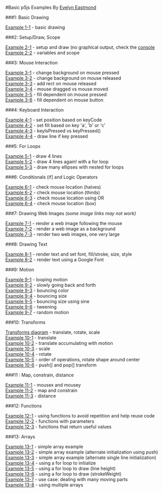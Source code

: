 #Basic p5js Examples
By [Evelyn Eastmond](http://www.evelyneastmond.com/)

###1: Basic Drawing

[Example 1-1](http://codepen.io/evhan55/pen/myqjoy?editors=001) - basic drawing  

###2: Setup/Draw, Scope

[Example 2-1](http://codepen.io/evhan55/pen/bNYjPg?editors=001) - setup and draw (no graphical output, check   the [console](https://developer.chrome.com/devtools/docs/console)  
[Example 2-2](http://codepen.io/evhan55/pen/azVjgQ?editors=001) - variables and scope  


###3: Mouse Interaction

[Example 3-1](http://codepen.io/evhan55/pen/JoOaPz?editors=001) - change background on mouse pressed   
[Example 3-2](http://codepen.io/evhan55/pen/vEWzYE?editors=001) - change background on mouse released  
[Example 3-3](http://codepen.io/evhan55/pen/gbXdOr?editors=001) - add rect on mouse released  
[Example 3-4](http://codepen.io/evhan55/pen/jEavOG?editors=001) - mouse dragged vs mouse moved  
[Example 3-5](http://codepen.io/evhan55/pen/jEavNL?editors=001) - fill dependent on mouse pressed  
[Example 3-6](http://codepen.io/evhan55/pen/azVaoP?editors=001) - fill dependent on mouse button  


###4: Keyboard Interaction

[Example 4-1](http://codepen.io/evhan55/pen/ZYaMYo?editors=001) - set position based on keyCode  
[Example 4-2](http://codepen.io/evhan55/pen/bNYxNq?editors=001) - set fill based on key 'a', 'b' or 'c'  
[Example 4-3](http://codepen.io/evhan55/pen/vEWzEE?editors=001) - keyIsPressed vs keyPressed()  
[Example 4-4](http://codepen.io/evhan55/pen/qEVMBw?editors=001) - draw line if key pressed  


###5: For Loops

[Example 5-1](http://codepen.io/evhan55/pen/QwOBov?editors=001) - draw 4 lines  
[Example 5-2](http://codepen.io/evhan55/pen/emejXM?editors=001) - draw 4 lines again! with a for loop  
[Example 5-3](http://codepen.io/evhan55/pen/zxPLQJ?editors=001) - draw many ellipses with nested for loops  


###6: Conditionals (if] and Logic Operators

[Example 6-1](http://codepen.io/evhan55/pen/xbYWPL?editors=001) - check mouse location (halves)  
[Example 6-2](http://codepen.io/evhan55/pen/XJzBvB?editors=001) - check mouse location (thirds)  
[Example 6-3](http://codepen.io/evhan55/pen/VYrBoo?editors=001) - check mouse location using OR  
[Example 6-4](http://codepen.io/evhan55/pen/myqGbJ?editors=001) - check mouse location (box)  


###7: Drawing Web Images
    <i>(some image links may not work)</i>

[Example 7-1](http://codepen.io/evhan55/pen/NPzobr?editors=001) - render a web image following the mouse  
[Example 7-2](http://codepen.io/evhan55/pen/MYXLJv?editors=001) - render a web image as a background  
[Example 7-3](http://codepen.io/evhan55/pen/bNKzqp?editors=001) - render two web images, one very large  


###8: Drawing Text

[Example 8-1](http://codepen.io/evhan55/pen/qEVMOG?editors=001) - render text and set font, fill/stroke, size, style  
[Example 8-2](http://codepen.io/evhan55/pen/bNYxEW?editors=101) - render text using a Google Font  


###9: Motion

[Example 9-1](http://codepen.io/evhan55/pen/emeLJj?editors=001) - looping motion  
[Example 9-2](http://codepen.io/evhan55/pen/qEVMbG?editors=001) - slowly going back and forth  
[Example 9-3](http://codepen.io/evhan55/pen/bNYxpW?editors=001) - bouncing color  
[Example 9-4](http://codepen.io/evhan55/pen/KwyxzZ?editors=001) - bouncing size  
[Example 9-5](http://codepen.io/evhan55/pen/xbPaVe?editors=001) - bouncing size using sine  
[Example 9-6](http://codepen.io/evhan55/pen/dPZqXy?editors=001) - tweening  
[Example 9-7](http://codepen.io/evhan55/pen/YPEOWX?editors=001) - random motion  


###10: Transforms

[Transforms diagram](http://risd-creative-programming.github.io/fa13-introtocreativeprogramming/examples/transforms.jpg) - translate, rotate, scale  
[Example 10-1](http://codepen.io/evhan55/pen/PwOdzb?editors=001) - translate  
[Example 10-2](http://codepen.io/evhan55/pen/QwOVEO?editors=001) - translate accumulating with motion  
[Example 10-3](http://codepen.io/evhan55/pen/yyPxJj?editors=001) - scale  
[Example 10-4](http://codepen.io/evhan55/pen/zxPJBy?editors=001) - rotate  
[Example 10-5](http://codepen.io/evhan55/pen/dPZqpy?editors=001) - order of operations, rotate shape around center  
[Example 10-6](http://codepen.io/evhan55/pen/RNjYGr?editors=001) - push(] and pop(] transform  


###11 : Map, constrain, distance

[Example 11-1](http://codepen.io/evhan55/pen/YPEjmK?editors=001) - mousex and mousey  
[Example 11-2](http://codepen.io/evhan55/pen/QwOBeg?editors=001) - map and constrain  
[Example 11-3](http://codepen.io/evhan55/pen/zxPJxm?editors=001) - distance  


###12: Functions

[Example 12-1](http://codepen.io/evhan55/pen/PwOdGb?editors=001) - using functions to avoid repetition and help reuse code  
[Example 12-2](http://codepen.io/evhan55/pen/BymOLW?editors=001) - functions with parameters  
[Example 12-3](http://codepen.io/evhan55/pen/bNYxwR?editors=001) - functions that return useful values  


###13: Arrays

[Example 13-1](http://codepen.io/evhan55/pen/emeLdL?editors=001) - simple array example  
[Example 13-2](http://codepen.io/evhan55/pen/Eabegr?editors=001) - simple array example (alternate   initialization using push)  
[Example 13-3](http://codepen.io/evhan55/pen/JoOaRq?editors=001) - simple array example (alternate single line   initialization)  
[Example 13-4](http://codepen.io/evhan55/pen/YPEOpX?editors=001) - using a for loop to initialize  
[Example 13-5](http://codepen.io/evhan55/pen/OPOobW?editors=001) - using a for loop to draw (line height)  
[Example 13-6](http://codepen.io/evhan55/pen/bNYxBR?editors=001) - using a for loop to draw (strokeWeight)  
[Example 13-7](http://codepen.io/evhan55/pen/KwyxgQ?editors=001) - use case: dealing with many moving parts  
[Example 13-8](http://codepen.io/evhan55/pen/KwyxNQ?editors=001) - using multiple arrays  
